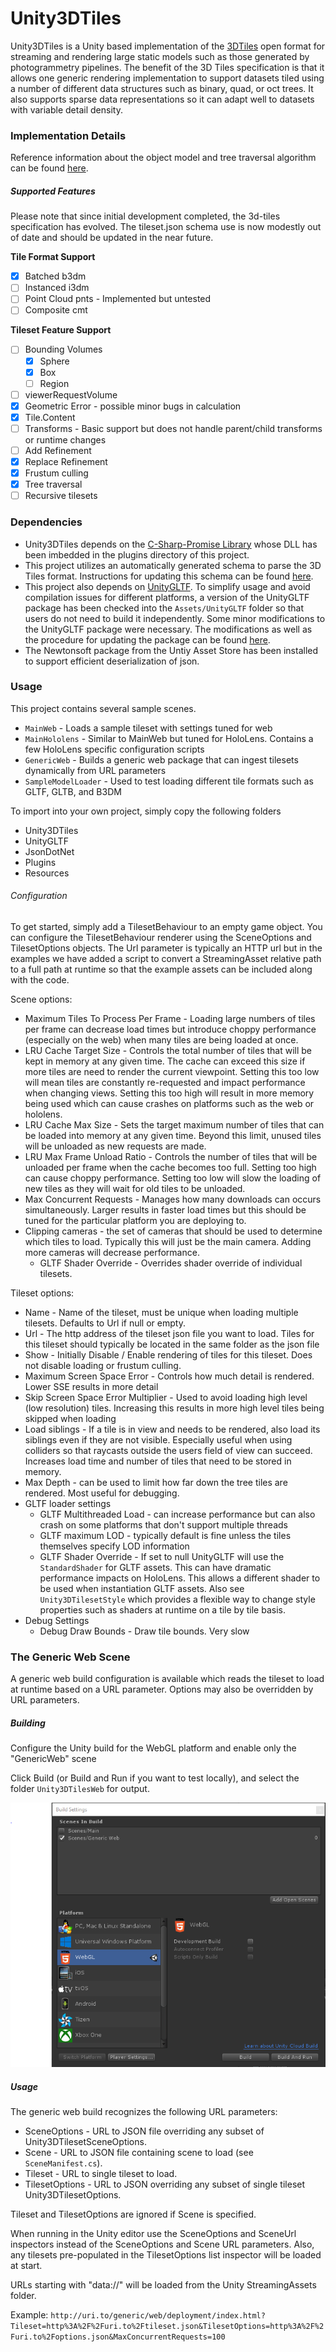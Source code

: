 # Unity3DTiles

Unity3DTiles is a Unity based implementation of the [3DTiles](https://github.com/AnalyticalGraphicsInc/3d-tiles) open format for streaming and rendering large static models such as those generated by photogrammetry pipelines.  The benefit of the 3D Tiles specification is that it allows one generic rendering implementation to support datasets tiled using a number of different data structures such as binary, quad, or oct trees.  It also supports sparse data representations so it can adapt well to datasets with variable detail density.  

### Implementation Details

Reference information about the object model and tree traversal algorithm can be found [here](Docs\AlgorithmReference.md).

##### Supported Features

Please note that since initial development completed, the 3d-tiles specification has evolved.  The tileset.json schema use is now modestly out of date and should be updated in the near future.

**Tile Format Support**

- [x] Batched b3dm 
- [ ] Instanced i3dm 
- [ ] Point Cloud pnts - Implemented but untested
- [ ] Composite cmt

**Tileset Feature Support**

- [ ] Bounding Volumes
  - [x] Sphere
  - [x] Box
  - [ ] Region
- [ ] viewerRequestVolume
- [x] Geometric Error - possible minor bugs in calculation
- [x] Tile.Content
- [ ] Transforms - Basic support but does not handle parent/child transforms or runtime changes
- [ ] Add Refinement
- [x] Replace Refinement
- [x] Frustum culling
- [x] Tree traversal
- [ ] Recursive tilesets

### Dependencies

* Unity3DTiles depends on the [C-Sharp-Promise Library](https://www.nuget.org/packages/RSG.Promise/) whose DLL has been imbedded in the plugins directory of this project.
* This project utilizes an automatically generated schema to parse the 3D Tiles format.  Instructions for updating this schema can be found [here](Docs/3DTileSchemaUpdate.md).
* This project also depends on [UnityGLTF](https://github.com/KhronosGroup/UnityGLTF).  To simplify usage and avoid compilation issues for different platforms, a version of the UnityGLTF package has been checked into the `Assets/UnityGLTF` folder so that users do not need to build it independently.  Some minor modifications to the UnityGLTF package were necessary.  The modifications as well as the procedure for updating the package can be found [here](Docs/UnityGLTFImport.md).
* The Newtonsoft package from the Untiy Asset Store has been installed to support efficient deserialization of json.

### Usage

This project contains several sample scenes.  

* `MainWeb` - Loads a sample tileset with settings tuned for web
* `MainHololens` - Similar to MainWeb but tuned for HoloLens.  Contains a few HoloLens specific configuration scripts
* `GenericWeb` - Builds a generic web package that can ingest tilesets dynamically from URL parameters
* `SampleModelLoader` - Used to test loading different tile formats such as GLTF, GLTB, and B3DM

To import into your own project, simply copy the following folders

* Unity3DTiles
* UnityGLTF
* JsonDotNet
* Plugins
* Resources

###### Configuration

To get started, simply add a TilesetBehaviour to an empty game object.  You can configure the TilesetBehaviour renderer using the SceneOptions and TilesetOptions objects.  The Url parameter is typically an HTTP url but in the examples we have added a script to convert a StreamingAsset relative path to a full path at runtime so that the example assets can be included along with the code.

Scene options: 

* Maximum Tiles To Process Per Frame - Loading large numbers of tiles per frame can decrease load times but introduce choppy performance (especially on the web) when many tiles are being loaded at once.
* LRU Cache Target Size - Controls the total number of tiles that will be kept in memory at any given time.  The cache can exceed this size if more tiles are need to render the current viewpoint.  Setting this too low will mean tiles are constantly re-requested and impact performance when changing views.  Setting this too high will result in more memory being used which can cause crashes on platforms such as the web or hololens.
* LRU Cache Max Size - Sets the target maximum number of tiles that can be loaded into memory at any given time.  Beyond this limit, unused tiles will be unloaded as new requests are made.
* LRU Max Frame Unload Ratio - Controls the number of tiles that will be unloaded per frame when the cache becomes too full.  Setting too high can cause choppy performance.  Setting too low will slow the loading of new tiles as they will wait for old tiles to be unloaded.
*  Max Concurrent Requests - Manages how many downloads can occurs simultaneously.  Larger results in faster load times but this should be tuned for the particular platform you are deploying to.
* Clipping cameras - the set of cameras that should be used to determine which tiles to load.  Typically this will just be the main camera.  Adding more cameras will decrease performance.
  * GLTF Shader Override - Overrides shader override of individual tilesets.

Tileset options:

* Name - Name of the tileset, must be unique when loading multiple tilesets.  Defaults to Url if null or empty.
* Url - The http address of the tileset json file you want to load.  Tiles for this tileset should typically be located in the same folder as the json file
* Show - Initially Disable / Enable rendering of tiles for this tileset.  Does not disable loading or frustum culling.
* Maximum Screen Space Error - Controls how much detail is rendered.  Lower SSE results in more detail
* Skip Screen Space Error Multiplier - Used to avoid loading high level (low resolution) tiles.  Increasing this results in more high level tiles being skipped when loading
* Load siblings - If a tile is in view and needs to be rendered, also load its siblings even if they are not visible.  Especially useful when using colliders so that raycasts outside the users field of view can succeed.  Increases load time and number of tiles that need to be stored in memory.
* Max Depth - can be used to limit how far down the tree tiles are rendered.  Most useful for debugging.
* GLTF loader settings
  * GLTF Multithreaded Load - can increase performance but can also crash on some platforms that don't support multiple threads
  * GLTF maximum LOD - typically default is fine unless the tiles themselves specify LOD information
  * GLTF Shader Override - If set to null UnityGLTF will use the `StandardShader` for GLTF assets.  This can have dramatic performance impacts on HoloLens.  This allows a different shader to be used when instantiation  GLTF assets.  Also see `Unity3DTilesetStyle` which provides a flexible way to change style properties such as shaders at runtime on a tile by tile basis.
* Debug Settings
  * Debug Draw Bounds - Draw tile bounds.  Very slow

### The Generic Web Scene

A generic web build configuration is available which reads the tileset to load at runtime based on a URL parameter. Options may also be overridden by URL parameters.

##### Building 

Configure the Unity build for the WebGL platform and enable only the "GenericWeb" scene 

Click Build (or Build and Run if you want to test locally), and select the folder `Unity3DTilesWeb` for output.

![](Docs/GenericWeb.png)

##### Usage

The generic web build recognizes the following URL parameters:

* SceneOptions - URL to JSON file overriding any subset of Unity3DTilesetSceneOptions.
* Scene - URL to JSON file containing scene to load (see `SceneManifest.cs`).
* Tileset - URL to single tileset to load.
* TilesetOptions - URL to JSON overriding any subset of single tileset Unity3DTilesetOptions.

Tileset and TilesetOptions are ignored if Scene is specified.

When running in the Unity editor use the SceneOptions and SceneUrl inspectors instead of the SceneOptions and Scene
URL parameters.  Also, any tilesets pre-populated in the TilesetOptions list inspector will be loaded at start.

URLs starting with "data://" will be loaded from the Unity StreamingAssets folder.

Example: `http://uri.to/generic/web/deployment/index.html?Tileset=http%3A%2F%2Furi.to%2Ftileset.json&TilesetOptions=http%3A%2F%2Furi.to%2Foptions.json&MaxConcurrentRequests=100`

